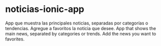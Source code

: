 # noticias-ionic-app

App que muestra las principales noticias, separadas por categorías o tendencias. Agregue a favoritos la noticia que desee. 
App that shows the main news, separated by categories or trends. Add the news you want to favorites.
